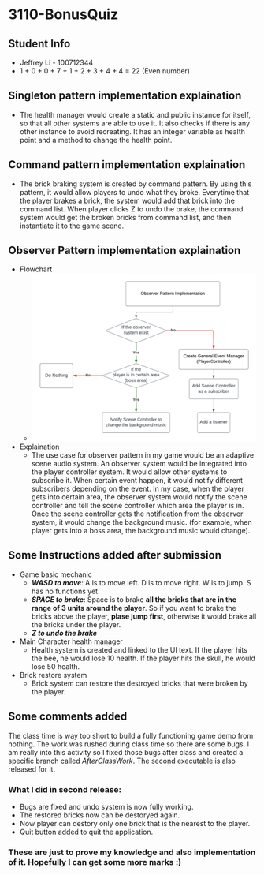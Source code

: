 # 3110-BonusQuiz

## Student Info

- Jeffrey Li - 100712344
- 1 + 0 + 0 + 7 + 1 + 2 + 3 + 4 + 4 = 22 (Even number)

## Singleton pattern implementation explaination
- The health manager would create a static and public instance for itself, so that all other systems are able to use it. It also checks if there is any other instance to avoid recreating. It has an integer variable as health point and a method to change the health point.
## Command pattern implementation explaination
- The brick braking system is created by command pattern. By using this pattern, it would allow players to undo what they broke. Everytime that the player brakes a brick, the system would add that brick into the command list. When player clicks Z to undo the brake, the command system would get the broken bricks from command list, and then instantiate it to the game scene.
## Observer Pattern implementation explaination
- Flowchart
  - ![Flowchart](https://raw.githubusercontent.com/jeffrey9911/3110-Tutorial-Project/main/ExternalAssetsKits/Diagram.png)
- Explaination
  - The use case for observer pattern in my game would be an adaptive scene audio system. An observer system would be integrated into the player controller system. It would allow other systems to subscribe it. When certain event happen, it would notify different subscribers depending on the event. In my case, when the player gets into certain area, the observer system would notify the scene controller and tell the scene controller which area the player is in. Once the scene controller gets the notification from the observer system, it would change the background music. (for example, when player gets into a boss area, the background music would change).

## Some Instructions added after submission
- Game basic mechanic
  - ***WASD to move***: A is to move left. D is to move right. W is to jump. S has no functions yet.
  - ***SPACE to brake***: Space is to brake **all the bricks that are in the range of 3 units around the player**. So if you want to brake the bricks above the player, **plase jump first**, otherwise it would brake all the bricks under the player.
  - ***Z to undo the brake***
- Main Character health manager
  - Health system is created and linked to the UI text. If the player hits the bee, he would lose 10 health. If the player hits the skull, he would lose 50 health.
- Brick restore system
  - Brick system can restore the destroyed bricks that were broken by the player.

## Some comments added
The class time is way too short to build a fully functioning game demo from nothing. The work was rushed during class time so there are some bugs. I am really into this activity so I fixed those bugs after class and created a specific branch called *AfterClassWork*. The second executable is also released for it.
### What I did in second release:
- Bugs are fixed and undo system is now fully working.
- The restored bricks now can be destoryed again.
- Now player can destory only one brick that is the nearest to the player. 
- Quit button added to quit the application.
### These are just to prove my knowledge and also implementation of it. Hopefully I can get some more marks :) 
